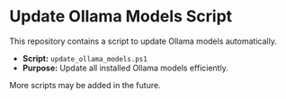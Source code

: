 # Update Ollama Models Script

This repository contains a script to update Ollama models automatically. 

- **Script:** `update_ollama_models.ps1`
- **Purpose:** Update all installed Ollama models efficiently.

More scripts may be added in the future.
